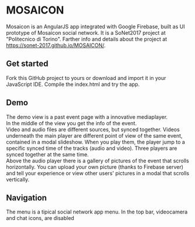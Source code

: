 # MOSAICON
Mosaicon is an AngularJS app integrated with Google Firebase, built as UI prototype of Mosaicon social network. It is a SoNet2017 project at "Politecnico di Torino". Farther info and details about the project at https://sonet-2017.github.io/MOSAICON/.
<h2>Get started</h2>
Fork this GitHub project to yours or download and import it in your JavaScript IDE. Compile the index.html and try the app.
<h2>Demo</h2>
The demo view is a past event page with a innovative mediaplayer.
<br/>In the middle of the view you get the info of the event.
<br/>Video and audio files are different sources, but synced together. Videos underneath the main player are different point of view of the same event, contained in a modal slideshow. When you play them, the player jump to a specific synced time of the tracks (audio and video). Three players are synced together at the same time.
<br/>Above the audio player there is a gallery of pictures of the event that scrolls horizontally. You can upload your own picture (thanks to Firebase server) and tell your experience or view other users' pictures in a modal that scrolls vertically.
<h2>Navigation</h2>
The menu is a tipical social network app menu. In the top bar, videocamera and chat icons, are disabled
